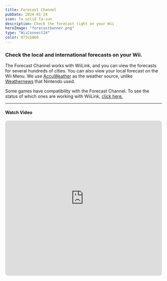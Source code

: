 ```yaml
---
title: Forecast Channel
pubDate: 2024-01-24
icon: fa-solid fa-sun
description: Check the forecast right on your Wii
heroImage: "forecastbanner.png"
type: "WiiConnect24"
color: 073cb860
---
```


### Check the local and international forecasts on your Wii.

The Forecast Channel works with WiiLink, and you can view the forecasts for several hundreds
      of cities. You can also view your local forecast on the Wii Menu. We use <a
        href="https://accuweather.com/">AccuWeather</a> as the weather source, unlike <a
        href="https://global.weathernews.com">Weathernews</a> that Nintendo used.

Some games have compatibility with the Forecast Channel. To see
          the status of which ones are working with WiiLink, <a href="/services/forecast-stats">click here.</a>
<hr>
<h4><i class="fab fa-youtube" aria-hidden="true"></i> Watch Video</h4>

<iframe src="https://www.youtube.com/embed/z1xj3zVM-Ds" frameborder="0" width="100%" height="500" allow="autoplay; encrypted-media" style="border-radius:8px;"
              allowfullscreen></iframe>
